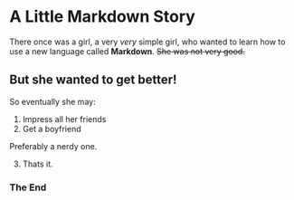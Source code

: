 # A Little Markdown Story
There once was a girl, a very *very* simple girl, who wanted to learn how to use a new language called **Markdown**.
~~She was not very good.~~
## But she wanted to get better!
So eventually she may:
1. Impress all her friends
2. Get a boyfriend

  Preferably a nerdy one.

3. Thats it.

### The End

